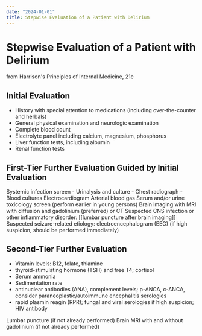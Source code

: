 ```yaml
---
date: "2024-01-01"
title: Stepwise Evaluation of a Patient with Delirium
---
```


# Stepwise Evaluation of a Patient with Delirium

from Harrison's Principles of Internal Medicine, 21e

## Initial Evaluation
- History with special attention to medications (including over-the-counter and herbals)
- General physical examination and neurologic examination
- Complete blood count
- Electrolyte panel including calcium, magnesium, phosphorus
- Liver function tests, including albumin
- Renal function tests
 
## First-Tier Further Evaluation Guided by Initial Evaluation
Systemic infection screen
	- Urinalysis and culture
	- Chest radiograph
	- Blood cultures
Electrocardiogram
Arterial blood gas
Serum and/or urine toxicology screen (perform earlier in young persons)
Brain imaging with MRI with diffusion and gadolinium (preferred) or CT
Suspected CNS infection or other inflammatory disorder: [[lumbar puncture after brain imaging]]
Suspected seizure-related etiology: electroencephalogram (EEG) (if high suspicion, should be performed immediately)

## Second-Tier Further Evaluation
- Vitamin levels: B12, folate, thiamine
- thyroid-stimulating hormone (TSH) and free T4; cortisol
- Serum ammonia
- Sedimentation rate
- antinuclear antibodies (ANA), complement levels; p-ANCA, c-ANCA, consider paraneoplastic/autoimmune encephalitis serologies
- rapid plasmin reagin (RPR); fungal and viral serologies if high suspicion; HIV antibody

Lumbar puncture (if not already performed)
Brain MRI with and without gadolinium (if not already performed)
